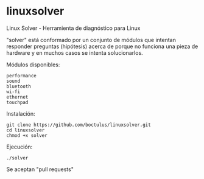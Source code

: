 # linuxsolver
Linux Solver - Herramienta de diagnóstico para Linux

"solver" está conformado por un conjunto de módulos que intentan responder preguntas (hipótesis) acerca de porque no funciona una pieza de hardware y en muchos casos se intenta solucionarlos.

Módulos disponibles:

    performance
    sound
    bluetooth
    wi-fi
    ethernet
    touchpad

Instalación:

	git clone https://github.com/boctulus/linuxsolver.git
	cd linuxsolver
	chmod +x solver

Ejecución:

	./solver
	

Se aceptan "pull requests" 


